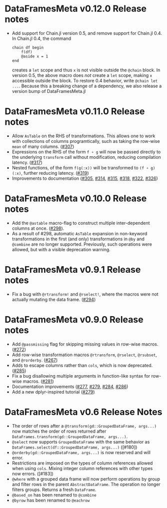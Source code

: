 # DataFramesMeta v0.12.0 Release notes
* Add support for Chain.jl version 0.5, and remove support for Chain.jl 0.4. In Chain.jl 0.4, the command

  ```
  chain df begin 
      f(df)
      @aside x = 1
  end
  ```
  
  creates a `let` scope and thus `x` is not visible outside the `@chain` block. In version 0.5, the above macro does *not* create a `let` scope, making `x` accessible outside the block. To restore 0.4 behavior, write `@chain let ...`. Because this a breaking change of a dependency, we also release a version bump of DataFramesMeta.jl

# DataFramesMeta v0.11.0 Release notes

* Allow `AsTable` on the RHS of transformations. This allows one to work with collections of columns programtically, such as taking the row-wise `mean` of many columns. ([#307](https://github.com/JuliaData/DataFramesMeta.jl/pull/307))
* Expressions on the RHS of the form `f ∘ g` will now be passed directly to the underlying `transform` call without modification, reducing compilation latency. ([#317](https://github.com/JuliaData/DataFramesMeta.jl/pull/317))
* Nested functions, of the form `f(g(:x))` will be transformed to `(f ∘ g)(:x)`, further reducing latency. ([#319](https://github.com/JuliaData/DataFramesMeta.jl/pull/319))
* Improvements to documentation ([#305](https://github.com/JuliaData/DataFramesMeta.jl/pull/305), [#314](https://github.com/JuliaData/DataFramesMeta.jl/pull/314), [#315](https://github.com/JuliaData/DataFramesMeta.jl/pull/315), [#318](https://github.com/JuliaData/DataFramesMeta.jl/pull/318), [#322](https://github.com/JuliaData/DataFramesMeta.jl/pull/322), [#326](https://github.com/JuliaData/DataFramesMeta.jl/pull/326))

# DataFramesMeta v0.10.0 Release notes

* Add the `@astable` macro-flag to construct multiple inter-dependent columns at once. ([#298](https://github.com/JuliaData/DataFramesMeta.jl/pull/298)). 
* As a result of #298, automatic `AsTable` expansion in non-keyword transformations in the first (and only) transformations in `@by` and `@combine` are no longer supported. Previously, such operations were allowed, but with a visible deprecation warning.

# DataFramesMeta v0.9.1 Release notes

* Fix a bug with `@rtransform!` and `@rselect!`, where the macros were not actually mutating the data frame. ([#294](https://github.com/JuliaData/DataFramesMeta.jl/pull/294))

# DataFramesMeta v0.9.0 Release notes

* Add `@passmissing` flag for skipping missing values in row-wise macros. ([#272](https://github.com/JuliaData/DataFramesMeta.jl/pull/272))
* Add row-wise transformation macros `@rtransform`, `@rselect`, `@rsubset`, and `@rorderby`. ([#267](https://github.com/JuliaData/DataFramesMeta.jl/pull/267))
* Add`$` to escape columns rather than `cols`, which is now deprecated. ([#285](https://github.com/JuliaData/DataFramesMeta.jl/pull/285))
* Fix a bug disallowing multiple arguments in function-like syntax for row-wise macros. ([#281](https://github.com/JuliaData/DataFramesMeta.jl/pull/281))
* Documentation improvements ([#277](https://github.com/JuliaData/DataFramesMeta.jl/pull/277), [#279](https://github.com/JuliaData/DataFramesMeta.jl/pull/279), [#284](https://github.com/JuliaData/DataFramesMeta.jl/pull/284), [#286](https://github.com/JuliaData/DataFramesMeta.jl/pull/286))
* Add a new dplyr-inspired tutorial ([#279](https://github.com/JuliaData/DataFramesMeta.jl/pull/279))

# DataFramesMeta v0.6 Release Notes

* The order of rows after a `@transform(gd::GroupedDataFrame, args...)` now matches the 
  order of rows returned after `DataFrames.transform(gd::GroupedDataFrame, args...)`. 
* `@select` now supports `GroupedDataFrame` with the same behavior as 
  `DataFrames.select(df::GroupedDataFrame, args...)` ([#180])
* `@orderby(gd::GroupedDataFrame, args...)` is now reserved and will error.
* Restrictions are imposed on the types of column references allowed when using `cols`. 
  Mixing integer column references with other types now errors. ([#183])
* `@where` with a grouped data frame will now perform operations by group and filter
  rows in the parent `AbstractDataFrame`. The operation no longer filters groups. Returns a 
  fresh `DataFrame`.
 * `@based_on` has been renamed to `@combine`
 * `@byrow` has been renamed to `@eachrow`
